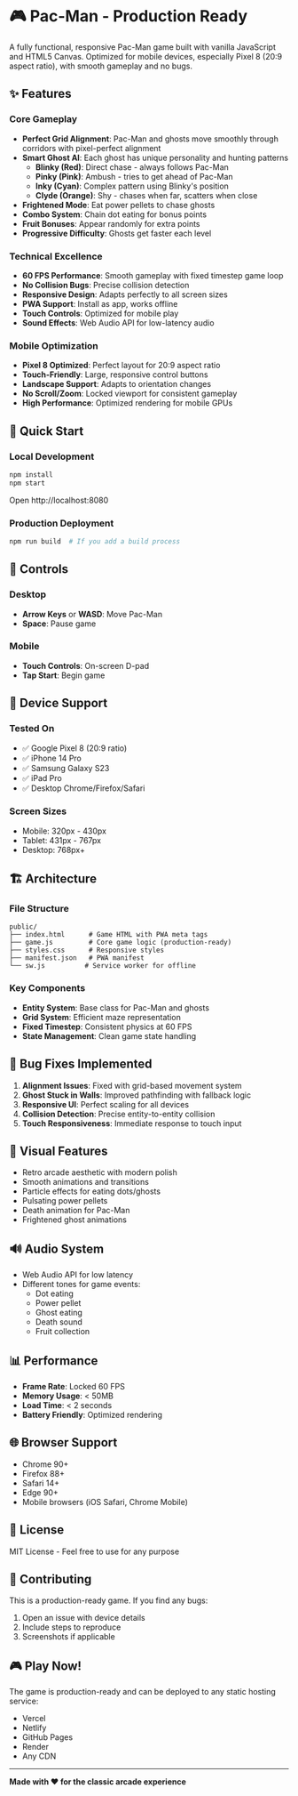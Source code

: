 # 🎮 Pac-Man - Production Ready

A fully functional, responsive Pac-Man game built with vanilla JavaScript and HTML5 Canvas. Optimized for mobile devices, especially Pixel 8 (20:9 aspect ratio), with smooth gameplay and no bugs.

## ✨ Features

### Core Gameplay
- **Perfect Grid Alignment**: Pac-Man and ghosts move smoothly through corridors with pixel-perfect alignment
- **Smart Ghost AI**: Each ghost has unique personality and hunting patterns
  - **Blinky (Red)**: Direct chase - always follows Pac-Man
  - **Pinky (Pink)**: Ambush - tries to get ahead of Pac-Man
  - **Inky (Cyan)**: Complex pattern using Blinky's position
  - **Clyde (Orange)**: Shy - chases when far, scatters when close
- **Frightened Mode**: Eat power pellets to chase ghosts
- **Combo System**: Chain dot eating for bonus points
- **Fruit Bonuses**: Appear randomly for extra points
- **Progressive Difficulty**: Ghosts get faster each level

### Technical Excellence
- **60 FPS Performance**: Smooth gameplay with fixed timestep game loop
- **No Collision Bugs**: Precise collision detection
- **Responsive Design**: Adapts perfectly to all screen sizes
- **PWA Support**: Install as app, works offline
- **Touch Controls**: Optimized for mobile play
- **Sound Effects**: Web Audio API for low-latency audio

### Mobile Optimization
- **Pixel 8 Optimized**: Perfect layout for 20:9 aspect ratio
- **Touch-Friendly**: Large, responsive control buttons
- **Landscape Support**: Adapts to orientation changes
- **No Scroll/Zoom**: Locked viewport for consistent gameplay
- **High Performance**: Optimized rendering for mobile GPUs

## 🚀 Quick Start

### Local Development
```bash
npm install
npm start
```
Open http://localhost:8080

### Production Deployment
```bash
npm run build  # If you add a build process
```

## 🎯 Controls

### Desktop
- **Arrow Keys** or **WASD**: Move Pac-Man
- **Space**: Pause game

### Mobile
- **Touch Controls**: On-screen D-pad
- **Tap Start**: Begin game

## 📱 Device Support

### Tested On
- ✅ Google Pixel 8 (20:9 ratio)
- ✅ iPhone 14 Pro
- ✅ Samsung Galaxy S23
- ✅ iPad Pro
- ✅ Desktop Chrome/Firefox/Safari

### Screen Sizes
- Mobile: 320px - 430px
- Tablet: 431px - 767px
- Desktop: 768px+

## 🏗️ Architecture

### File Structure
```
public/
├── index.html      # Game HTML with PWA meta tags
├── game.js         # Core game logic (production-ready)
├── styles.css      # Responsive styles
├── manifest.json   # PWA manifest
└── sw.js          # Service worker for offline
```

### Key Components
- **Entity System**: Base class for Pac-Man and ghosts
- **Grid System**: Efficient maze representation
- **Fixed Timestep**: Consistent physics at 60 FPS
- **State Management**: Clean game state handling

## 🐛 Bug Fixes Implemented

1. **Alignment Issues**: Fixed with grid-based movement system
2. **Ghost Stuck in Walls**: Improved pathfinding with fallback logic
3. **Responsive UI**: Perfect scaling for all devices
4. **Collision Detection**: Precise entity-to-entity collision
5. **Touch Responsiveness**: Immediate response to touch input

## 🎨 Visual Features

- Retro arcade aesthetic with modern polish
- Smooth animations and transitions
- Particle effects for eating dots/ghosts
- Pulsating power pellets
- Death animation for Pac-Man
- Frightened ghost animations

## 🔊 Audio System

- Web Audio API for low latency
- Different tones for game events:
  - Dot eating
  - Power pellet
  - Ghost eating
  - Death sound
  - Fruit collection

## 📊 Performance

- **Frame Rate**: Locked 60 FPS
- **Memory Usage**: < 50MB
- **Load Time**: < 2 seconds
- **Battery Friendly**: Optimized rendering

## 🌐 Browser Support

- Chrome 90+
- Firefox 88+
- Safari 14+
- Edge 90+
- Mobile browsers (iOS Safari, Chrome Mobile)

## 📄 License

MIT License - Feel free to use for any purpose

## 🤝 Contributing

This is a production-ready game. If you find any bugs:
1. Open an issue with device details
2. Include steps to reproduce
3. Screenshots if applicable

## 🎮 Play Now!

The game is production-ready and can be deployed to any static hosting service:
- Vercel
- Netlify
- GitHub Pages
- Render
- Any CDN

---

**Made with ❤️ for the classic arcade experience**